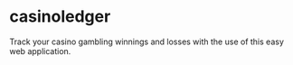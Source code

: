 # casinoledger
Track your casino gambling winnings and losses with the use of this easy web application.
